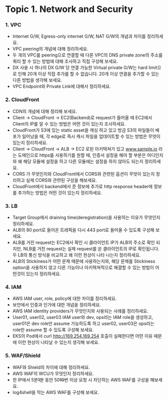 # Topic 1. Network and Security
### 1. VPC
- Internet G/W, Egress-only internet G/W, NAT G/W의 개념과 차이를 정리하세요.
- VPC peering의 개념에 대해 정리하세요.
- 두 개의 VPC를 peering으로 연결할 때 다른 VPC의 DNS private zone의 주소를 쿼리 할 수 있는 방법에 대해 조사하고 직접 구성해 보세요.
- DX 사용 시 하나의 DX G/W 당 연결 가능한 Virtual private G/W는 hard limit으로 인해 20개 이상 직접 추가를 할 수 없습니다. 20개 이상 연결을 추가할 수 있는 다른 방법을 생각해 보세요.
- VPC Endpoint와 Private Link에 대해서 정리하세요.

### 2. CloudFront
- CDN의 개념에 대해 정리해 보세요.
- Client -> CloudFront -> EC2(Backend)로 request가 들어올 때 EC2에서 Client의 IP를 알 수 있는 방법은 어떤 것이 있는지 조사하세요.
- CloudFront가 S3에 있는 static asset을 캐싱 하고 있고 방금 S3의 파일들이 배포가 일어났을 때, 각 edge로 즉시 캐시 파일을 업데이트할 수 있는 방법은 무엇이 있는지 정리하세요.
- Client -> CloudFront -> ALB -> EC2 로된 아키텍쳐가 있고 www.sample.io 라는 도메인으로 https를 사용하기를 원할 때, 인증서 설정을 해야 할 부분은 어디인지와 왜 해당 모듈에 설정을 하고 다른 모듈에는 설정을 하지 않아도 되는지 정리하세요.
- CORS 가 무엇인지와 CloudFront에서 CORS와 관련된 옵션이 무엇이 있는지 정리하고 실제 CORS와 관련된 구성을 해보세요.
- CloudFront에서 backend에서 준 정보에 추가로 http response header에 정보를 추가하는 방법은 어떤 것이 있는지 정리하세요.

### 3. LB
- Target Group에서 draining time(deregistration)을 사용하는 이유가 무엇인지 정리하세요.
- ALB의 80 port로 들어온 트레픽을 다시 443 port로 들어올 수 있도록 구성해 보세요.
- ALB를 거친 request는 EC2에서 확인 시 클라이언트 IP가 ALB의 주소로 확인 되지만, NLB를 거친 request는 실제 request를 쏜 클라이언트의 IP로 확인됩니다. 두 LB의 통신 방식을 비교하고 왜 이런 현상이 나타 나는지 정리하세요.
- ALB의 Stickiness가 어떤 문제 때문에 사용하는지와, 해당 문제를 Stickiness option을 사용하지 않고 다른 기능이나 아키텍쳐적으로 해결할 수 있는 방법이 어떤것이 있는지 정리하세요.

### 4. IAM
- AWS IAM user, role, policy에 대한 차이를 정리하세요.
- 보안에서 인증과 인가에 대한 개념을 정리하세요.
- AWS IAM identity providers가 무엇인지와 사용되는 사례를 정리하세요.
- User01, user02, user03 IAM user와 dev, ops라는 IAM role을 생성하고, user01은 dev role만 assume 가능하도록 하고 user02, user03은 ops라는 role만 assume 할 수 있도록 구성해 보세요.
- EKS의 Pod에서 curl http://169.254.169.254 호출이 실패한다면 어떤 이유 때문에 이런 현상이 나타날 수 있는지 생각해 보세요.

### 5. WAF/Shield
- WAF와 Shield의 차이에 대해 정리하세요.
- AWS WAF의 WCU가 무엇인지 정리하세요.
- 한 IP에서 5분~~1분~~ 동안 50~~10~~번 이상 요청 시 차단하는 AWS WAF를 구성을 해보세요.
- log4shell을 막는 AWS WAF를 구성해 보세요.
